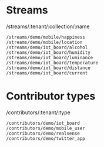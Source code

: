 # Streams

/streams/:tenant/:collection/:name

```
/streams/demo/mobile/happiness
/streams/demo/mobile/location
/streams/demo/iot_board/alcohol
/streams/demo/iot_board/humidity
/streams/demo/iot_board/luminance
/streams/demo/iot_board/temperature
/streams/demo/iot_board/distance
/streams/demo/iot_board/current
```

# Contributor types

/contributors/:tenant/:type

```
/contributors/demo/iot_board
/contributors/demo/mobile_user
/contributors/demo/realsense
/contributors/demo/twitter_app
```
